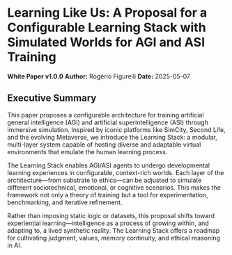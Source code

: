 # Learning Like Us: A Proposal for a Configurable Learning Stack with Simulated Worlds for AGI and ASI Training

**White Paper v1.0.0**
**Author:** Rogério Figurelli
**Date:** 2025-05-07

## Executive Summary

This paper proposes a configurable architecture for training artificial general intelligence (AGI) and artificial superintelligence (ASI) through immersive simulation. Inspired by iconic platforms like SimCity, Second Life, and the evolving Metaverse, we introduce the Learning Stack: a modular, multi-layer system capable of hosting diverse and adaptable virtual environments that emulate the human learning process.

The Learning Stack enables AGI/ASI agents to undergo developmental learning experiences in configurable, context-rich worlds. Each layer of the architecture—from substrate to ethics—can be adjusted to simulate different sociotechnical, emotional, or cognitive scenarios. This makes the framework not only a theory of training but a tool for experimentation, benchmarking, and iterative refinement.

Rather than imposing static logic or datasets, this proposal shifts toward experiential learning—intelligence as a process of growing within, and adapting to, a lived synthetic reality. The Learning Stack offers a roadmap for cultivating judgment, values, memory continuity, and ethical reasoning in AI.
